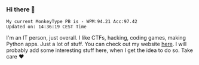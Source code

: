 ### Hi there 👋
<!-- PB START -->
```
My current MonkeyType PB is - WPM:94.21 Acc:97.42
Updated on: 14:36:19 CEST Time
```
<!-- PB END -->
I'm an IT person, just overall. I like CTFs, hacking, coding games, making Python apps. Just a lot of stuff.
You can check out my website [here](https://skill3472.github.io/).
I will probably add some interesting stuff here, when I get the idea to do so. Take care ❤️
